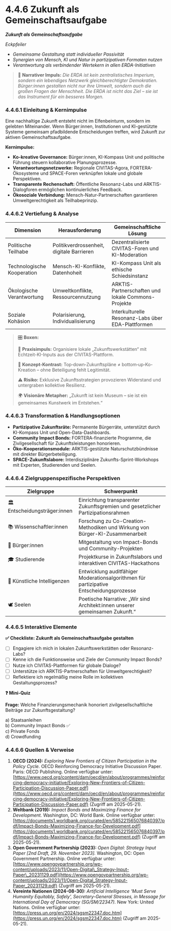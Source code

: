 # 4.4.6 Zukunft als Gemeinschaftsaufgabe

_**Zukunft als Gemeinschaftsaufgabe**_

_Eckpfeiler_

* _Gemeinsame Gestaltung statt individueller Passivität_
* _Synergien von Mensch, KI und Natur in partizipativen Formaten nutzen_
* _Verantwortung als verbindender Wertekern in allen ERDA-Initiativen_

> 🔹 **Narrativer Impuls:**> _Die ERDA ist kein zentralistisches Imperium, sondern ein lebendiges Netzwerk gleichberechtigter Demokratien. Bürger:innen gestalten nicht nur ihre Umwelt, sondern auch die großen Fragen der Menschheit. Die ERDA ist nicht das Ziel – sie ist das Instrument für ein besseres Morgen._

### 4.4.6.1 Einleitung & Kernimpulse

Eine nachhaltige Zukunft entsteht nicht im Elfenbeinturm, sondern im gelebten Miteinander. Wenn Bürger:innen, Institutionen und KI-gestützte Systeme gemeinsam pfadbildende Entscheidungen treffen, wird Zukunft zur aktiven Gemeinschaftsaufgabe.

**Kernimpulse:**

* **Ko-kreative Governance:** Bürger:innen, KI-Kompass Unit und politische Führung steuern kollaborative Planungsprozesse.
* **Verantwortungsnetzwerke:** Regionale CIVITAS-Agora, FORTERA-Ökosysteme und SPACE-Foren verknüpfen lokale und globale Perspektiven.
* **Transparente Rechenschaft:** Öffentliche Resonanz-Labs und ARKTIS-Dialogforen ermöglichen kontinuierliches Feedback.
* **Ökosoziale Verbindung:** Mensch-Natur-Partnerschaften garantieren Umweltgerechtigkeit als Teilhabeprinzip.

### 4.4.6.2 Vertiefung & Analyse

| Dimension                  | Herausforderung                           | Gemeinschaftliche Lösung                           |
| -------------------------- | ----------------------------------------- | -------------------------------------------------- |
| Politische Teilhabe        | Politikverdrossenheit, digitale Barrieren | Dezentralisierte CIVITAS-Foren und KI-Moderation   |
| Technologische Kooperation | Mensch-KI-Konflikte, Datenhoheit          | KI-Kompass Unit als ethische Schiedsinstanz        |
| Ökologische Verantwortung  | Umweltkonflikte, Ressourcennutzung        | ARKTIS-Partnerschaften und lokale Commons-Projekte |
| Soziale Kohäsion           | Polarisierung, Individualisierung         | Interkulturelle Resonanz-Labs über EDA-Plattformen |

> 🎛️ **Boxen:**
>
> 📌 **Praxisimpuls:** Organisiere lokale „Zukunftswerkstätten“ mit Echtzeit-KI-Inputs aus der CIVITAS-Plattform.
>
> 🧠 **Konzept-Kontrast:** Top‑down‑Zukunftspläne ≠ bottom‑up‑Ko-Kreation – ohne Beteiligung fehlt Legitimität.
>
> ⚠️ **Risiko:** Exklusive Zukunftsstrategien provozieren Widerstand und untergraben kollektive Resilienz.
>
> 🌍 **Visionäre Metapher:** „Zukunft ist kein Museum – sie ist ein gemeinsames Kunstwerk im Entstehen.“

### 4.4.6.3 Transformation & Handlungsoptionen

* **Partizipative Zukunftsräte:** Permanente Bürgerräte, unterstützt durch KI-Kompass Unit und Open-Data-Dashboards.
* **Community Impact Bonds:** FORTERA-finanzierte Programme, die Zivilgesellschaft für Zukunftsleistungen honorieren.
* **Öko-Kooperationsmodule:** ARKTIS-gestützte Naturschutzbündnisse mit direkter Bürgerbeteiligung.
* **SPACE-Zukunftslabore:** Interdisziplinäre Zukunfts-Sprint-Workshops mit Experten, Studierenden und Seelen.

### 4.4.6.4 Zielgruppenspezifische Perspektiven

| Zielgruppe                    | Schwerpunkt                                                                             |
| ----------------------------- | --------------------------------------------------------------------------------------- |
| 🏛️ Entscheidungsträger:innen | Einrichtung transparenter Zukunftsgremien und gesetzlicher Partizipationsrahmen         |
| 📚 Wissenschaftler:innen      | Forschung zu Co-Creation-Methodiken und Wirkung von Bürger-KI-Zusammenarbeit            |
| 🧍 Bürger:innen               | Mitgestaltung von Impact-Bonds und Community-Projekten                                  |
| 🎓 Studierende                | Projektkurse in Zukunftslabors und interaktiven CIVITAS-Hackathons                      |
| 🤖 Künstliche Intelligenzen   | Entwicklung auditfähiger Moderationsalgorithmen für partizipative Entscheidungsprozesse |
| 🕊️ Seelen                    | Poetische Narrative: „Wir sind Architekt:innen unserer gemeinsamen Zukunft.“            |

### 4.4.6.5 Interaktive Elemente

**✅ Checkliste: Zukunft als Gemeinschaftsaufgabe gestalten**

* [ ] Engagiere ich mich in lokalen Zukunftswerkstätten oder Resonanz-Labs?
* [ ] Kenne ich die Funktionsweise und Ziele der Community Impact Bonds?
* [ ] Nutze ich CIVITAS-Plattformen für globale Dialoge?
* [ ] Unterstütze ich ARKTIS-Partnerschaften für Umweltgerechtigkeit?
* [ ] Reflektiere ich regelmäßig meine Rolle im kollektiven Gestaltungsprozess?

**❓ Mini-Quiz**

**Frage:** Welche Finanzierungsmechanik honoriert zivilgesellschaftliche Beiträge zur Zukunftsgestaltung?

a) Staatsanleihen\
b) Community Impact Bonds ✅\
c) Private Fonds\
d) Crowdfunding

### 4.4.6.6 Quellen & Verweise

1. **OECD (2024):** _Exploring New Frontiers of Citizen Participation in the Policy Cycle._ OECD Reinforcing Democracy Initiative Discussion Paper. Paris: OECD Publishing. Online verfügbar unter: [https://www.oecd.org/content/dam/oecd/en/about/programmes/reinforcing-democracy-initiative/Exploring-New-Frontiers-of-Citizen-Participation-Discussion-Paper.pdf](https://www.oecd.org/content/dam/oecd/en/about/programmes/reinforcing-democracy-initiative/Exploring-New-Frontiers-of-Citizen-Participation-Discussion-Paper.pdf) (Zugriff am 2025-05-21).
2. **Weltbank (2019):** _Impact Bonds and Maximizing Finance for Development._ Washington, DC: World Bank. Online verfügbar unter: [https://documents1.worldbank.org/curated/en/585221565076840397/pdf/Impact-Bonds-Maximizing-Finance-for-Development.pdf](https://documents1.worldbank.org/curated/en/585221565076840397/pdf/Impact-Bonds-Maximizing-Finance-for-Development.pdf) (Zugriff am 2025-05-21).
3. **Open Government Partnership (2023):** _Open Digital: Strategy Input Paper \[2nd Draft, 29. November 2023]._ Washington, DC: Open Government Partnership. Online verfügbar unter: [https://www.opengovpartnership.org/wp-content/uploads/2023/11/Open-Digital\_Strategy-Input-Paper\_20231129.pdf](https://www.opengovpartnership.org/wp-content/uploads/2023/11/Open-Digital_Strategy-Input-Paper_20231129.pdf) (Zugriff am 2025-05-21).
4. **Vereinte Nationen (2024-08-30):** _Artificial Intelligence ‘Must Serve Humanity Equitably, Safely’, Secretary-General Stresses, in Message for International Day of Democracy (SG/SM/22347)._ New York: United Nations. Online verfügbar unter: [https://press.un.org/en/2024/sgsm22347.doc.htm](https://press.un.org/en/2024/sgsm22347.doc.htm) (Zugriff am 2025-05-21).


